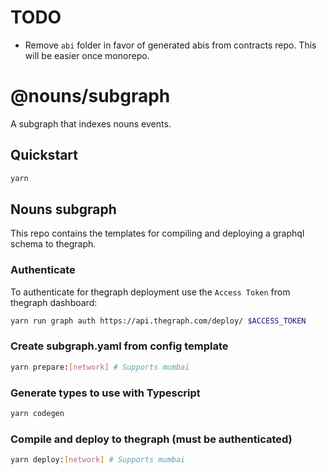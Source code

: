 # TODO

- Remove `abi` folder in favor of generated abis from contracts repo. This will be easier once monorepo.

# @nouns/subgraph

A subgraph that indexes nouns events.

## Quickstart

```sh
yarn
```

## Nouns subgraph

This repo contains the templates for compiling and deploying a graphql schema to thegraph.

### Authenticate

To authenticate for thegraph deployment use the `Access Token` from thegraph dashboard:

```sh
yarn run graph auth https://api.thegraph.com/deploy/ $ACCESS_TOKEN
```

### Create subgraph.yaml from config template

```sh
yarn prepare:[network] # Supports mumbai
```

### Generate types to use with Typescript

```sh
yarn codegen
```

### Compile and deploy to thegraph (must be authenticated)

```sh
yarn deploy:[network] # Supports mumbai
```
